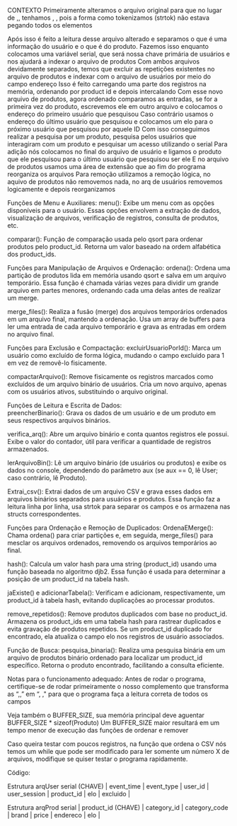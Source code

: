 CONTEXTO
Primeiramente alteramos o arquivo original para que no lugar de ,, tenhamos , , pois a forma como tokenizamos (strtok) não estava pegando todos os elementos

Após isso é feito a leitura desse arquivo alterado e separamos o que é uma informação do usuário e o que é do produto. Fazemos isso enquanto colocamos uma variável serial, que será nossa chave primária de usuários e nos ajudará a indexar o arquivo de produtos
Com ambos arquivos devidamente separados, temos que excluir as repetições existentes no arquivo de produtos e indexar com o arquivo de usuários por meio do campo endereço
Isso é feito carregando uma parte dos registros na memória, ordenando por product id e depois intercalando
Com esse novo arquivo de produtos, agora ordenado comparamos as entradas, se for a primeira vez do produto, escrevemos ele em outro arquivo e colocamos o endereço do primeiro usuário que pesquisou
Caso contrário usamos o endereço do último usuário que pesquisou e colocamos um elo para o próximo usuário que pesquisou por aquele ID
Com isso conseguimos realizar  a pesquisa por um produto, pesquisa pelos usuários que interagiram com um produto e pesquisar um acesso utilizando o serial
Para adição nós colocamos no final do arquivo de usuário e ligamos o produto que ele pesquisou para o último usuário que pesquisou ser ele
E no arquivo de produtos usamos uma área de extensão que ao fim do programa reorganiza os arquivos
Para remoção utilizamos a remoção lógica, no aquivo de produtos não removemos nada, no arq de usuários removemos logicamente e depois reorganizamos


Funções de Menu e Auxiliares:
  menu(): Exibe um menu com as opções disponíveis para o usuário. Essas opções envolvem a extração de dados, visualização de arquivos, verificação de registros, consulta de produtos, etc.
  
  comparar(): Função de comparação usada pelo qsort para ordenar produtos pelo product_id. Retorna um valor baseado na ordem alfabética dos product_ids.

  
Funções para Manipulação de Arquivos e Ordenação:
  ordena(): Ordena uma partição de produtos lida em memória usando qsort e salva em um arquivo temporário. Essa função é chamada várias vezes para dividir um grande arquivo em partes menores, ordenando cada uma delas        antes de realizar um merge.
  
  merge_files(): Realiza a fusão (merge) dos arquivos temporários ordenados em um arquivo final, mantendo a ordenação. Usa um array de buffers para ler uma entrada de cada arquivo temporário e grava as entradas em ordem     no arquivo final.

  
Funções para Exclusão e Compactação:
  excluirUsuarioPorId(): Marca um usuário como excluído de forma lógica, mudando o campo excluido para 1 em vez de removê-lo fisicamente.
  
  compactarArquivo(): Remove fisicamente os registros marcados como excluídos de um arquivo binário de usuários. Cria um novo arquivo, apenas com os usuários ativos, substituindo o arquivo original.


Funções de Leitura e Escrita de Dados:    
  preencherBinario(): Grava os dados de um usuário e de um produto em seus respectivos arquivos binários.
  
  verifica_arq(): Abre um arquivo binário e conta quantos registros ele possui. Exibe o valor do contador, útil para verificar a quantidade de registros armazenados.
  
  lerArquivoBin(): Lê um arquivo binário (de usuários ou produtos) e exibe os dados no console, dependendo do parâmetro aux (se aux == 0, lê User; caso contrário, lê Produto).
  
  Extrai_csv(): Extrai dados de um arquivo CSV e grava esses dados em arquivos binários separados para usuários e produtos. Essa função faz a leitura linha por linha, usa strtok para separar os campos e os armazena nas      structs correspondentes.

  
Funções para Ordenação e Remoção de Duplicados:
  OrdenaEMerge(): Chama ordena() para criar partições e, em seguida, merge_files() para mesclar os arquivos ordenados, removendo os arquivos temporários ao final.
  
  hash(): Calcula um valor hash para uma string (product_id) usando uma função baseada no algoritmo djb2. Essa função é usada para determinar a posição de um product_id na tabela hash.
  
  jaExiste() e adicionarTabela(): Verificam e adicionam, respectivamente, um product_id à tabela hash, evitando duplicações ao processar produtos.
  
  remove_repetidos(): Remove produtos duplicados com base no product_id. Armazena os product_ids em uma tabela hash para rastrear duplicados e evita gravação de produtos repetidos. Se um product_id duplicado for       
  encontrado, ela atualiza o campo elo nos registros de usuário associados.

  
Função de Busca:
pesquisa_binaria(): Realiza uma pesquisa binária em um arquivo de produtos binário ordenado para localizar um product_id específico. Retorna o produto encontrado, facilitando a consulta eficiente.



Notas para o funcionamento adequado:
Antes de rodar o programa, certifique-se de rodar primeiramente o nosso complemento que transforma as “,,” em “, ," para que o programa faça a leitura correta de todos os campos

Veja também o BUFFER_SIZE, sua memória principal deve aguentar BUFFER_SIZE * sizeof(Produto)
Um BUFFER_SIZE maior resultará em um tempo menor de execução das funções de ordenar e remover

Caso queira testar com poucos registros, na função que ordena o CSV nós temos um while que pode ser modificado para ler somente um número X de arquivos, modifique se quiser testar o programa rapidamente.













Código:

Estrutura arqUser
serial (CHAVE) |
event_time |
event_type |
user_id |
user_session |
product_id |
elo | 
excluido | 

Estrutura arqProd
serial |
product_id (CHAVE) | 
category_id |
category_code |
brand | 
price |
endereco |
elo |
